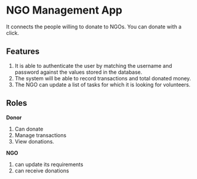 # NGO Management App
It connects the people willing to donate to NGOs. 
You can donate with a click.

## Features
1. It is able to authenticate the user by matching the username and password against the values stored in the database.
2. The system will be able to record transactions and total donated money.
3. The NGO can update a list of tasks for which it is looking for volunteers.

## Roles

**Donor**
1. Can donate
2. Manage transactions
3. View donations.

**NGO**
1. can update its requirements
2. can receive donations
